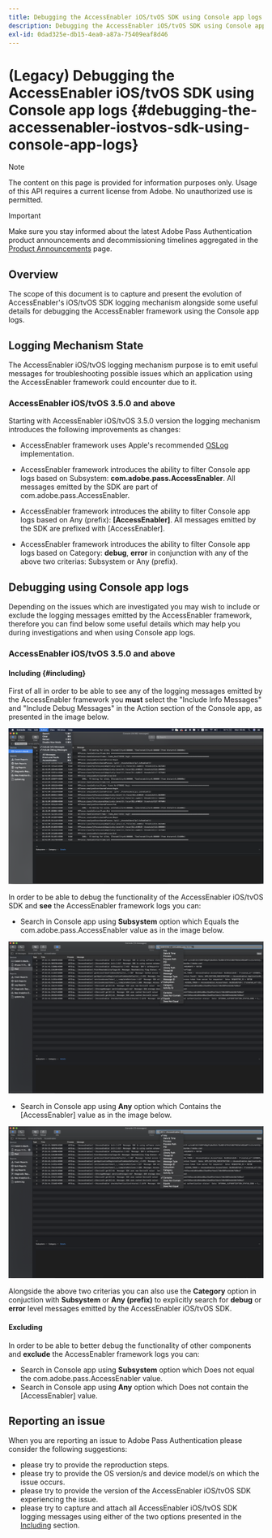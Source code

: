 ```yaml
---
title: Debugging the AccessEnabler iOS/tvOS SDK using Console app logs
description: Debugging the AccessEnabler iOS/tvOS SDK using Console app logs
exl-id: 0dad325e-db15-4ea0-a87a-75409eaf8d46
---
```

# (Legacy) Debugging the AccessEnabler iOS/tvOS SDK using Console app logs {#debugging-the-accessenabler-iostvos-sdk-using-console-app-logs}

>[!NOTE]
>
>The content on this page is provided for information purposes only. Usage of this API requires a current license from Adobe. No unauthorized use is permitted.

>[!IMPORTANT]
>
> Make sure you stay informed about the latest Adobe Pass Authentication product announcements and decommissioning timelines aggregated in the [Product Announcements](/help/authentication/product-announcements.md) page.

## Overview

The scope of this document is to capture and present the evolution of AccessEnabler's iOS/tvOS SDK logging mechanism alongside some useful details for debugging the AccessEnabler framework using the Console app logs.

## Logging Mechanism State

The AccessEnabler iOS/tvOS logging mechanism purpose is to emit useful messages for troubleshooting possible issues which an application using the AccessEnabler framework could encounter due to it.

### AccessEnabler iOS/tvOS 3.5.0 and above

Starting with AccessEnabler iOS/tvOS 3.5.0 version the logging mechanism introduces the following improvements as changes:

*   AccessEnabler framework uses Apple's recommended [OSLog](https://developer.apple.com/documentation/os/oslog) implementation.

*   AccessEnabler framework introduces the ability to filter Console app logs based on Subsystem: **com.adobe.pass.AccessEnabler**. All messages emitted by the SDK are part of com.adobe.pass.AccessEnabler.

*   AccessEnabler framework introduces the ability to filter Console app logs based on Any (prefix): **[AccessEnabler]**. All messages emitted by the SDK are prefixed with [AccessEnabler].

*   AccessEnabler framework introduces the ability to filter Console app logs based on Category: **debug**, **error** in conjunction with any of the above two criterias: Subsystem or Any (prefix).

## Debugging using Console app logs

Depending on the issues which are investigated you may wish to include or exclude the logging messages emitted by the AccessEnabler framework, therefore you can find below some useful details which may help you during investigations and when using Console app logs.


### AccessEnabler iOS/tvOS 3.5.0 and above

#### Including {#including}

First of all in order to be able to see any of the logging messages emitted by the AccessEnabler framework you **must** select the "Include Info Messages" and "Include Debug Messages" in the Action section of the Console app, as presented in the image below.

![](../../../assets/include-info-debug-msg.png)


In order to be able to debug the functionality of the AccessEnabler iOS/tvOS SDK and **see** the AccessEnabler framework logs you can:

* Search in Console app using **Subsystem** option which Equals the com.adobe.pass.AccessEnabler value as in the image below.

![](../../../assets/subsys-console-app.png)

* Search in Console app using **Any** option which Contains the
  [AccessEnabler] value as in the image below.

![](../../../assets/any-optn-console-app.png)

Alongside the above two criterias you can also use the **Category** option in conjuction with **Subsystem** or **Any (prefix)** to explicitly search for **debug** or **error** level messages emitted by the AccessEnabler iOS/tvOS SDK.

#### Excluding

In order to be able to better debug the functionality of other components and **exclude** the AccessEnabler framework logs you can:

* Search in Console app using **Subsystem** option which Does not equal the com.adobe.pass.AccessEnabler value.
* Search in Console app using **Any** option which Does not contain the [AccessEnabler] value.

## Reporting an issue

When you are reporting an issue to Adobe Pass Authentication please consider the following suggestions:

* please try to provide the reproduction steps.
* please try to provide the OS version/s and device model/s on which the issue occurs.
* please try to provide the version of the AccessEnabler iOS/tvOS SDK experiencing the issue.
* please try to capture and attach all AccessEnabler iOS/tvOS SDK logging messages using either of the two options presented in the [Including](#including) section.
